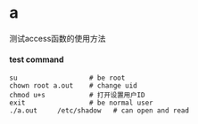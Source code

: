 # a
测试access函数的使用方法

#### test command
```shell
su                  # be root
chown root a.out    # change uid
chmod u+s           # 打开设置用户ID
exit                # be normal user
./a.out     /etc/shadow   # can open and read
